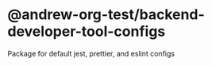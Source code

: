 # @andrew-org-test/backend-developer-tool-configs

Package for default jest, prettier, and eslint configs